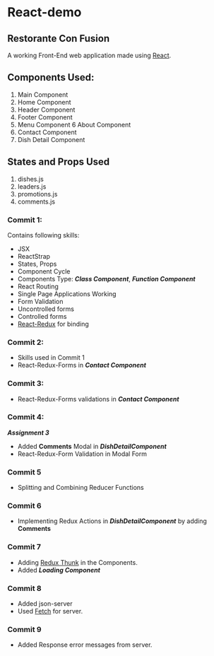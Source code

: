 # React-demo

## Restorante Con Fusion

A working Front-End  web application made using [React](https://reactjs.org/).

## Components Used:
1. Main Component
2. Home Component
3. Header Component
4. Footer Component
5. Menu Component
6 About Component
7. Contact Component
8. Dish Detail Component

## States and Props Used
1. dishes.js
2. leaders.js
3. promotions.js
4. comments.js

### Commit 1:
 
 Contains following skills:
 - JSX
 - ReactStrap
 - States, Props
 - Component Cycle
 - Components Type:  ***Class Component***, ***Function Component***
 - React Routing
 - Single Page Applications Working
 - Form Validation
 - Uncontrolled forms
 - Controlled forms
 - [React-Redux](https://react-redux.js.org/) for binding
 
 
 ### Commit 2:
 - Skills used in Commit 1 
 - React-Redux-Forms in ***Contact Component***
 
 ### Commit 3:
 - React-Redux-Forms validations in ***Contact Component***
 
 ### Commit 4:
 ***Assignment 3***
 - Added **Comments** Modal in ***DishDetailComponent***
 - React-Redux-Form Validation in Modal Form

### Commit 5
 - Splitting and Combining Reducer Functions

### Commit 6
 - Implementing Redux Actions in ***DishDetailComponent*** by adding    **Comments**

### Commit 7
 - Adding [Redux Thunk](https://github.com/reduxjs/redux-thunk) in the Components.
 - Added ***Loading Component***

### Commit 8
 - Added json-server
 - Used [Fetch](https://javascript.info/fetch) for server.

### Commit 9
 - Added Response error messages from server.
